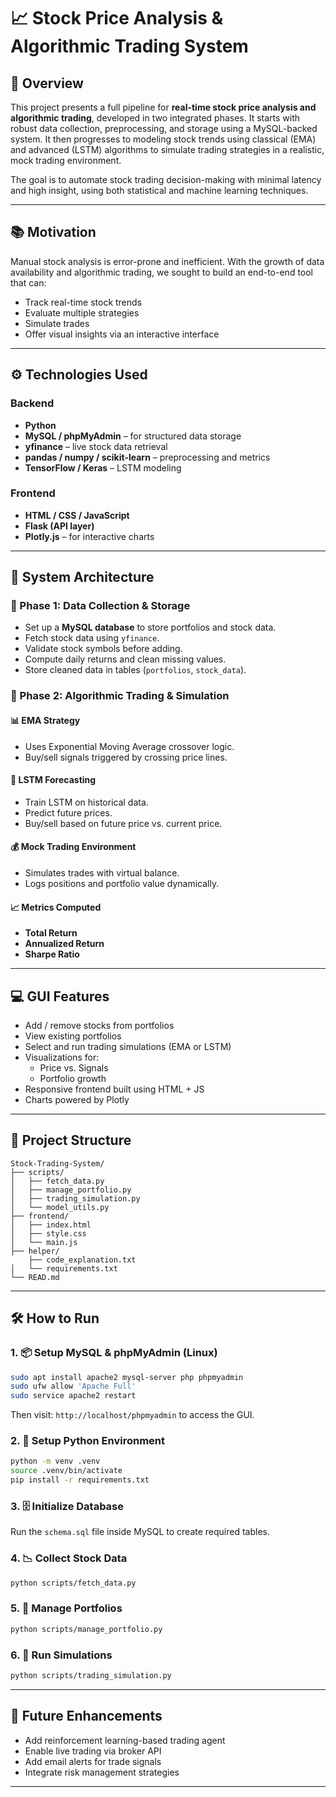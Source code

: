 # 📈 Stock Price Analysis & Algorithmic Trading System

## 🧠 Overview
This project presents a full pipeline for **real-time stock price analysis and algorithmic trading**, developed in two integrated phases. It starts with robust data collection, preprocessing, and storage using a MySQL-backed system. It then progresses to modeling stock trends using classical (EMA) and advanced (LSTM) algorithms to simulate trading strategies in a realistic, mock trading environment.

The goal is to automate stock trading decision-making with minimal latency and high insight, using both statistical and machine learning techniques.

---

## 📚 Motivation
Manual stock analysis is error-prone and inefficient. With the growth of data availability and algorithmic trading, we sought to build an end-to-end tool that can:
- Track real-time stock trends
- Evaluate multiple strategies
- Simulate trades
- Offer visual insights via an interactive interface

---

## ⚙️ Technologies Used

### Backend
- **Python**
- **MySQL / phpMyAdmin** – for structured data storage
- **yfinance** – live stock data retrieval
- **pandas / numpy / scikit-learn** – preprocessing and metrics
- **TensorFlow / Keras** – LSTM modeling

### Frontend
- **HTML / CSS / JavaScript**
- **Flask (API layer)**
- **Plotly.js** – for interactive charts

---

## 🧱 System Architecture

### 🔹 Phase 1: Data Collection & Storage
- Set up a **MySQL database** to store portfolios and stock data.
- Fetch stock data using `yfinance`.
- Validate stock symbols before adding.
- Compute daily returns and clean missing values.
- Store cleaned data in tables (`portfolios`, `stock_data`).

### 🔹 Phase 2: Algorithmic Trading & Simulation

#### 📊 EMA Strategy
- Uses Exponential Moving Average crossover logic.
- Buy/sell signals triggered by crossing price lines.

#### 🤖 LSTM Forecasting
- Train LSTM on historical data.
- Predict future prices.
- Buy/sell based on future price vs. current price.

#### 💰 Mock Trading Environment
- Simulates trades with virtual balance.
- Logs positions and portfolio value dynamically.

#### 📈 Metrics Computed
- **Total Return**
- **Annualized Return**
- **Sharpe Ratio**

---

## 💻 GUI Features

- Add / remove stocks from portfolios
- View existing portfolios
- Select and run trading simulations (EMA or LSTM)
- Visualizations for:
  - Price vs. Signals
  - Portfolio growth
- Responsive frontend built using HTML + JS
- Charts powered by Plotly

---

## 📂 Project Structure

```
Stock-Trading-System/
├── scripts/
│   ├── fetch_data.py              
│   ├── manage_portfolio.py        
│   ├── trading_simulation.py      
│   └── model_utils.py             
├── frontend/
│   ├── index.html                 
│   ├── style.css                  
│   └── main.js                    
├── helper/
    ├── code_explanation.txt   
│   └── requirements.txt               
└── READ.md              
```

---

## 🛠️ How to Run

### 1. 📦 Setup MySQL & phpMyAdmin (Linux)
```bash
sudo apt install apache2 mysql-server php phpmyadmin
sudo ufw allow 'Apache Full'
sudo service apache2 restart
```
Then visit: `http://localhost/phpmyadmin` to access the GUI.

### 2. 🐍 Setup Python Environment
```bash
python -m venv .venv
source .venv/bin/activate
pip install -r requirements.txt
```

### 3. 🗄️ Initialize Database
Run the `schema.sql` file inside MySQL to create required tables.

### 4. 📉 Collect Stock Data
```bash
python scripts/fetch_data.py
```

### 5. 💼 Manage Portfolios
```bash
python scripts/manage_portfolio.py
```

### 6. 🚀 Run Simulations
```bash
python scripts/trading_simulation.py
```

---

## 🚀 Future Enhancements
- Add reinforcement learning-based trading agent
- Enable live trading via broker API
- Add email alerts for trade signals
- Integrate risk management strategies

---
